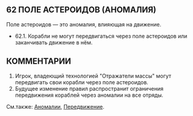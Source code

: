 62 ПОЛЕ АСТЕРОИДОВ (АНОМАЛИЯ)
---

Поле астероидов — это аномалия, влияющая на движение.
* 62.1. Корабли не могут передвигаться через поле астероидов или заканчивать движение в нём.

КОММЕНТАРИИ
---
1) Игрок, владеющий технологией "Отражатели массы" могут передвигать свои корабли через поле астероидов.
2) Будущее изменение правил распространит ограничения передвижения кораблей через аномалии на все отряды.
  
См.также: [Аномалии](anomalies.md), [Передвижение](movement.md).
